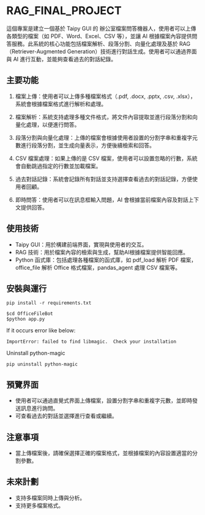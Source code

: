 # RAG_FINAL_PROJECT #

這個專案是建立一個基於 Taipy GUI 的 辦公室檔案問答機器人，使用者可以上傳各類型的檔案（如 PDF、Word、Excel、CSV 等），並讓 AI 根據檔案內容提供問答服務。此系統的核心功能包括檔案解析、段落分割、向量化處理及基於 RAG（Retriever-Augmented Generation）技術進行對話生成。使用者可以通過界面與 AI 進行互動，並能夠查看過去的對話紀錄。

## 主要功能

1. 檔案上傳：使用者可以上傳多種檔案格式（.pdf, .docx, .pptx, .csv, .xlsx），系統會根據檔案格式進行解析和處理。

2. 檔案解析：系統支持處理多種文件格式，將文件內容提取並進行段落分割和向量化處理，以便進行問答。

3. 段落分割與向量化處理：上傳的檔案會根據使用者設置的分割字串和重複字元數進行段落分割，並生成向量表示，方便後續檢索和回答。

4. CSV 檔案處理：如果上傳的是 CSV 檔案，使用者可以設置忽略的行數，系統會自動跳過指定的行數並加載檔案。

5. 過去對話記錄：系統會記錄所有對話並支持選擇查看過去的對話記錄，方便使用者回顧。

6. 即時問答：使用者可以在訊息框輸入問題，AI 會根據當前檔案內容及對話上下文提供回答。

## 使用技術

* Taipy GUI：用於構建前端界面，實現與使用者的交互。
* RAG 技術：用於檔案內容的檢索與生成，幫助AI根據檔案提供智能回應。
* Python 函式庫：包括處理各種檔案的函式庫，如 pdf_load 解析 PDF 檔案，office_file 解析 Office 格式檔案，pandas_agent 處理 CSV 檔案等。

## 安裝與運行

```
pip install -r requirements.txt
```

```
$cd OfficeFileBot
$python app.py
```

If it occurs error like below:

```
ImportError: failed to find libmagic.  Check your installation
```

Uninstall python-magic

```
pip uninstall python-magic
```

## 預覽界面

* 使用者可以通過直覺式界面上傳檔案，設置分割字串和重複字元數，並即時發送訊息進行詢問。
* 可查看過去的對話並選擇進行查看或繼續。

## 注意事項

* 當上傳檔案後，請確保選擇正確的檔案格式，並根據檔案的內容設置適當的分割參數。

## 未來計劃

* 支持多檔案同時上傳與分析。
* 支持更多檔案格式。
